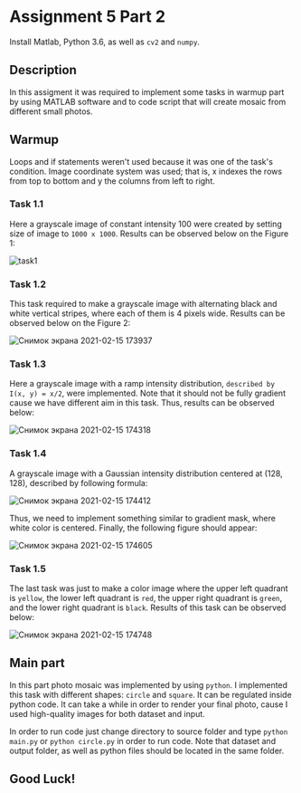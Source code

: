 # Assignment 5 Part 2
Install Matlab, Python 3.6, as well as `cv2` and `numpy`.   

## Description
In this assigment it was required to implement some tasks in warmup part by using MATLAB software and to code script that will create mosaic from different small photos.

## Warmup
Loops and if statements weren't used because it was one of the task's condition. Image coordinate system was used; that is, x indexes the rows from top to bottom and y the columns from left to right.

### Task 1.1
Here a grayscale image of constant intensity 100 were created by setting size of image to `1000 x 1000`. Results can be observed below on the Figure 1:  

![task1](https://user-images.githubusercontent.com/67557966/107941768-67ba6f80-6fb4-11eb-9036-74d1e6041905.jpg)

### Task 1.2
This task required to make a grayscale image with alternating black and white vertical stripes, where each of them is 4 pixels wide. Results can be observed below on the Figure 2:

![Снимок экрана 2021-02-15 173937](https://user-images.githubusercontent.com/67557966/107941999-cc75ca00-6fb4-11eb-9314-cfea6a0f5824.jpg)

### Task 1.3
Here a grayscale image with a ramp intensity distribution, `described by I(x, y) = x/2`, were implemented. Note that it should not be fully gradient cause we have different aim in this task. Thus, results can be observed below:

![Снимок экрана 2021-02-15 174318](https://user-images.githubusercontent.com/67557966/107942352-4f972000-6fb5-11eb-85dc-6d79d6a861ac.jpg)

### Task 1.4
A grayscale image with a Gaussian intensity distribution centered at (128, 128), described by following formula:

![Снимок экрана 2021-02-15 174412](https://user-images.githubusercontent.com/67557966/107942436-6d648500-6fb5-11eb-9a57-7407ce36d863.jpg)

Thus, we need to implement something similar to gradient mask, where white color is centered. Finally, the following figure should appear:

![Снимок экрана 2021-02-15 174605](https://user-images.githubusercontent.com/67557966/107942620-b1f02080-6fb5-11eb-8f8f-d5e65597ee06.jpg)

### Task 1.5
The last task was just to make a color image where the upper left quadrant is `yellow`, the lower left quadrant is `red`, the upper right
quadrant is `green`, and the lower right quadrant is `black`. Results of this task can be observed below:

![Снимок экрана 2021-02-15 174748](https://user-images.githubusercontent.com/67557966/107942790-efed4480-6fb5-11eb-97e3-438bb7f3d758.jpg)


## Main part 
In this part photo mosaic was implemented by using `python`. I implemented this task with different shapes: `circle` and `square`. It can be regulated inside python code. It can take a while in order to render your final photo, cause I used high-quality images for both dataset and input. 

In order to run code just change directory to source folder and type `python main.py` or `python circle.py` in order to run code. Note that dataset and output folder, as well as python files should be located in the same folder.

## Good Luck!

